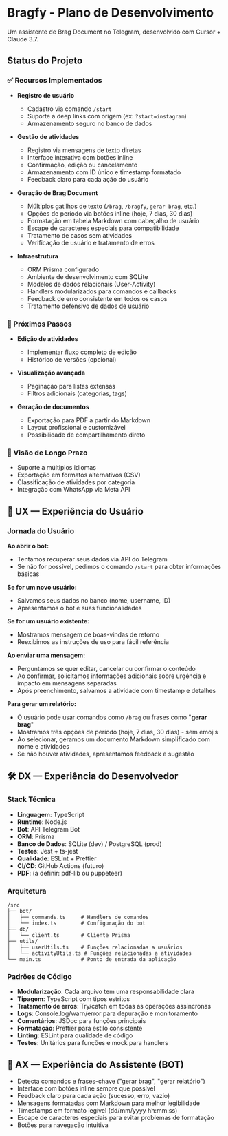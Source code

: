# Bragfy - Plano de Desenvolvimento

Um assistente de Brag Document no Telegram, desenvolvido com Cursor + Claude 3.7.

## Status do Projeto

### ✅ Recursos Implementados

- **Registro de usuário**

  - Cadastro via comando `/start`
  - Suporte a deep links com origem (ex: `?start=instagram`)
  - Armazenamento seguro no banco de dados

- **Gestão de atividades**

  - Registro via mensagens de texto diretas
  - Interface interativa com botões inline
  - Confirmação, edição ou cancelamento
  - Armazenamento com ID único e timestamp formatado
  - Feedback claro para cada ação do usuário

- **Geração de Brag Document**

  - Múltiplos gatilhos de texto (`/brag`, `/bragfy`, `gerar brag`, etc.)
  - Opções de período via botões inline (hoje, 7 dias, 30 dias)
  - Formatação em tabela Markdown com cabeçalho de usuário
  - Escape de caracteres especiais para compatibilidade
  - Tratamento de casos sem atividades
  - Verificação de usuário e tratamento de erros

- **Infraestrutura**
  - ORM Prisma configurado
  - Ambiente de desenvolvimento com SQLite
  - Modelos de dados relacionais (User-Activity)
  - Handlers modularizados para comandos e callbacks
  - Feedback de erro consistente em todos os casos
  - Tratamento defensivo de dados de usuário

### 🚧 Próximos Passos

- **Edição de atividades**

  - Implementar fluxo completo de edição
  - Histórico de versões (opcional)

- **Visualização avançada**

  - Paginação para listas extensas
  - Filtros adicionais (categorias, tags)

- **Geração de documentos**
  - Exportação para PDF a partir do Markdown
  - Layout profissional e customizável
  - Possibilidade de compartilhamento direto

### 🔮 Visão de Longo Prazo

- Suporte a múltiplos idiomas
- Exportação em formatos alternativos (CSV)
- Classificação de atividades por categoria
- Integração com WhatsApp via Meta API

## 🧠 UX — Experiência do Usuário

### Jornada do Usuário

**Ao abrir o bot:**

- Tentamos recuperar seus dados via API do Telegram
- Se não for possível, pedimos o comando `/start` para obter informações básicas

**Se for um novo usuário:**

- Salvamos seus dados no banco (nome, username, ID)
- Apresentamos o bot e suas funcionalidades

**Se for um usuário existente:**

- Mostramos mensagem de boas-vindas de retorno
- Reexibimos as instruções de uso para fácil referência

**Ao enviar uma mensagem:**

- Perguntamos se quer editar, cancelar ou confirmar o conteúdo
- Ao confirmar, solicitamos informações adicionais sobre urgência e impacto em mensagens separadas
- Após preenchimento, salvamos a atividade com timestamp e detalhes

**Para gerar um relatório:**

- O usuário pode usar comandos como `/brag` ou frases como "**gerar brag**"
- Mostramos três opções de período (hoje, 7 dias, 30 dias) - sem emojis
- Ao selecionar, geramos um documento Markdown simplificado com nome e atividades
- Se não houver atividades, apresentamos feedback e sugestão

## 🛠 DX — Experiência do Desenvolvedor

### Stack Técnica

- **Linguagem**: TypeScript
- **Runtime**: Node.js
- **Bot**: API Telegram Bot
- **ORM**: Prisma
- **Banco de Dados**: SQLite (dev) / PostgreSQL (prod)
- **Testes**: Jest + ts-jest
- **Qualidade**: ESLint + Prettier
- **CI/CD**: GitHub Actions (futuro)
- **PDF**: (a definir: pdf-lib ou puppeteer)

### Arquitetura

```
/src
├── bot/
│   ├── commands.ts     # Handlers de comandos
│   └── index.ts        # Configuração do bot
├── db/
│   └── client.ts       # Cliente Prisma
├── utils/
│   ├── userUtils.ts    # Funções relacionadas a usuários
│   └── activityUtils.ts # Funções relacionadas a atividades
└── main.ts             # Ponto de entrada da aplicação
```

### Padrões de Código

- **Modularização**: Cada arquivo tem uma responsabilidade clara
- **Tipagem**: TypeScript com tipos estritos
- **Tratamento de erros**: Try/catch em todas as operações assíncronas
- **Logs**: Console.log/warn/error para depuração e monitoramento
- **Comentários**: JSDoc para funções principais
- **Formatação**: Prettier para estilo consistente
- **Linting**: ESLint para qualidade de código
- **Testes**: Unitários para funções e mock para handlers

## 🤖 AX — Experiência do Assistente (BOT)

- Detecta comandos e frases-chave ("gerar brag", "gerar relatório")
- Interface com botões inline sempre que possível
- Feedback claro para cada ação (sucesso, erro, vazio)
- Mensagens formatadas com Markdown para melhor legibilidade
- Timestamps em formato legível (dd/mm/yyyy hh:mm:ss)
- Escape de caracteres especiais para evitar problemas de formatação
- Botões para navegação intuitiva
